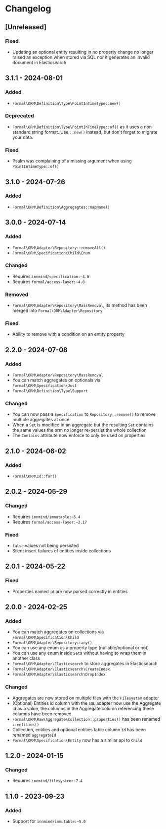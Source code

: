 # Changelog

## [Unreleased]

### Fixed

- Updating an optional entity resulting in no property change no longer raised an exception when stored via SQL nor it generates an invalid document in Elasticsearch

## 3.1.1 - 2024-08-01

### Added

- `Formal\ORM\Definition\Type\PointInTimeType::new()`

### Deprecated

- `Formal\ORM\Definition\Type\PointInTimeType::of()` as it uses a non standard string format. Use `::new()` instead, but don't forget to migrate your data.

### Fixed

- Psalm was complaining of a missing argument when using `PointInTimeType::of()`

## 3.1.0 - 2024-07-26

### Added

- `Formal\ORM\Definition\Aggregagtes::mapName()`

## 3.0.0 - 2024-07-14

### Added

- `Formal\ORM\Adapter\Repository::removeAll()`
- `Formal\ORM\Specification\Child\Enum`

### Changed

- Requires `innmind/specification:~4.0`
- Requires `formal/access-layer:~4.0`

### Removed

- `Formal\ORM\Adapter\Repository\MassRemoval`, its method has been merged into `Formal\ORM\Adapter\Repository`

### Fixed

- Ability to remove with a condition on an entity property

## 2.2.0 - 2024-07-08

### Added

- `Formal\ORM\Adapter\Repository\MassRemoval`
- You can match aggregates on optionals via `Formal\ORM\Specification\Just`
- `Formal\ORM\Definition\Type\Support`

### Changed

- You can now pass a `Specification` to `Repository::remove()` to remove multiple aggregates at once
- When a `Set` is modified in an aggregate but the resulting `Set` contains the same values the orm no longer re-persist the whole collection
- The `Contains` attribute now enforce to only be used on properties

## 2.1.0 - 2024-06-02

### Added

- `Formal\ORM\Id::for()`

## 2.0.2 - 2024-05-29

### Changed

- Requires `innmind/immutable:~5.4`
- Requires `formal/access-layer:~2.17`

### Fixed

- `false` values not being persisted
- Silent insert failures of entities inside collections

## 2.0.1 - 2024-05-22

### Fixed

- Properties named `id` are now parsed correctly in entities

## 2.0.0 - 2024-02-25

### Added

- You can match aggregates on collections via `Formal\ORM\Specification\Child`
- `Formal\ORM\Adapter\Repository::any()`
- You can use any enum as a property type (nullable/optional or not)
- You can use any enum inside `Set`s without having to wrap them in another class
- `Formal\ORM\Adapter\Elasticsearch` to store aggregates in Elasticsearch
- `Formal\ORM\Adapter\Elasticsearch\CreateIndex`
- `Formal\ORM\Adapter\Elasticsearch\DropIndex`

### Changed

- Aggregates are now stored on multiple files with the `Filesystem` adapter
- (Optional) Entities id column with the `SQL` adapter now use the Aggregate id as a value, the columns in the Aggregate column referencing these columns have been removed
- `Formal\ORM\Raw\Aggregate\Collection::properties()` has been renamed `::entities()`
- Collection, entities and optional entities table column `id` has been renamed `aggregateId`
- `Formal\ORM\Specification\Entity` now has a similar api to `Child`

## 1.2.0 - 2024-01-15

### Changed

- Requires `innmind/filesystem:~7.4`

## 1.1.0 - 2023-09-23

### Added

- Support for `innmind/immutable:~5.0`
